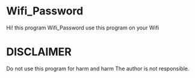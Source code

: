 # Wifi_Password

Hi! this program Wifi_Password
use this program on your Wifi

# DISCLAIMER
Do not use this program for harm and harm
The author is not responsible.
